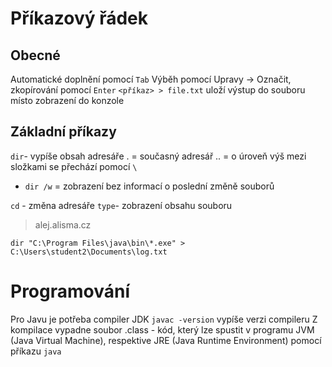 
# Příkazový řádek

## Obecné

Automatické doplnění pomocí `Tab`
Výběh pomocí Upravy -> Označit, zkopírování pomocí `Enter`
`<příkaz> > file.txt` uloží výstup do souboru místo zobrazení do konzole

## Základní příkazy

`dir`- vypíše obsah adresáře
. = současný adresář
.. = o úroveň výš
mezi složkami se přechází pomocí `\`
- `dir /w` = zobrazení bez informací o poslední změně souborů

`cd` - změna adresáře
`type`- zobrazení obsahu souboru

> alej.alisma.cz

```batch
dir "C:\Program Files\java\bin\*.exe" > C:\Users\student2\Documents\log.txt
```

# Programování

Pro Javu je potřeba compiler JDK
`javac -version` vypíše verzi compileru
Z kompilace vypadne soubor .class - kód, který lze spustit v programu JVM (Java Virtual Machine), respektive JRE (Java Runtime Environment) pomocí příkazu `java`
